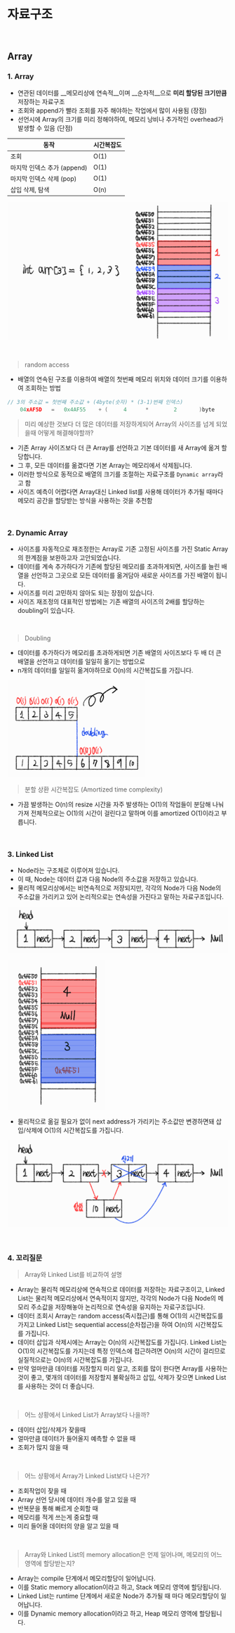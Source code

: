 # 자료구조

​    

## Array

### 1. Array

- 연관된 데이터를 __메모리상에 연속적__이며 __순차적__으로 __미리 할당된 크기만큼__ 저장하는 자료구조
- 조회와 append가 빨라 조회를 자주 해야하는 작업에서 많이 사용됨 (장점)
- 선언시에 Array의 크기를 미리 정해야하여, 메모리 낭비나 추가적인 overhead가 발생할 수 있음 (단점)

| 동작                        | 시간복잡도 |
| --------------------------- | ---------- |
| 조회                        | O(1)       |
| 마지막 인덱스 추가 (append) | O(1)       |
| 마지막 인덱스 삭제 (pop)    | O(1)       |
| 삽입 삭제, 탐색             | O(n)       |

![image-20230626221719003](자료구조.assets/image-20230626221719003.png)

​    

> random access

- 배열의 연속된 구조를 이용하여 배열의 첫번째 메모리 위치와 데이터 크기를 이용하여 조회하는 방법

```c
// 3의 주소값 = 첫번째 주소값 + (4byte(숫자) * (3-1)번째 인덱스) 
    04xAF5D   =   0x4AF55    + (     4      *        2       )byte
```



> 미리 예상한 것보다 더 많은 데이터를 저장하게되어 Array의 사이즈를 넘게 되었을때 어떻게 해결해야할까?

- 기존 Array 사이즈보다 더 큰 Array를 선언하고 기본 데이터를 새 Array에 옮겨 할당합니다.
- 그 후, 모든 데이터를 옮겼다면 기본 Array는 메모리에서 삭제됩니다.
- 이러한 방식으로 동적으로 배열의 크기를 조절하는 자료구조를 `Dynamic array`라고 함
- 사이즈 예측이 어렵다면 Array대신 Linked list를 사용해 데이터가 추가될 때마다 메모리 공간을 할당받는 방식을 사용하는 것을 추천함

​    

### 2. Dynamic Array

- 사이즈를 자동적으로 재조정한는 Array로 기존 고정된 사이즈를 가진 Static Array의 한계점을 보완하고자 고안되었습니다.
- 데이터를 계속 추가하다가 기존에 할당된 메모리를 초과하게되면, 사이즈를 늘린 배열을 선언하고 그곳으로 모든 데이터를 옮겨담아 새로운 사이즈를 가진 배열이 됩니다.
- 사이즈를 미리 고민하지 않아도 되는 장점이 있습니다.
- 사이즈 재조정의 대표적인 방법에는 기존 배열의 사이즈의 2배를 할당하는 doubling이 있습니다.

​    

> Doubling

- 데이터를 추가하다가 메모리를 초과하게되면 기존 배열의 사이즈보다 두 배 더 큰 배열을 선언하고 데이터를 일일히 옮기는 방법으로
- n개의 데이터를 일일히 옮겨야하므로 O(n)의 시간복잡도를 가집니다.

<img src="자료구조.assets/image-20230626223905887.png" alt="image-20230626223905887" style="zoom:50%;" />

> 분할 상환 시간복잡도 (Amortized time complexity)

- 가끔 발생하는 O(n)의 resize 시간을 자주 발생하는 O(1)의 작업들이 분담해 나눠가져 전체적으로는 O(1)의 시간이 걸린다고 말하며 이를 amortized O(1)이라고 부릅니다.

​        

### 3. Linked List

- Node라는 구조체로 이루어져 있습니다.
- 이 때, Node는 데이터 값과 다음 Node의 주소값을 저장하고 있습니다.
- 물리적 메모리상에서는 비연속적으로 저장되지만, 각각의 Node가 다음 Node의 주소값을 가리키고 있어 논리적으로는 연속성을 가진다고 말하는 자료구조입니다.

![image-20230626224451189](자료구조.assets/image-20230626224451189.png)

<img src="자료구조.assets/image-20230626224459738.png" alt="image-20230626224459738" style="zoom:50%;" />

- 물리적으로 옮길 필요가 없이 next address가 가리키는 주소값만 변경하면돼 삽입/삭제에 O(1)의 시간복잡도를 가집니다.

![image-20230626224605783](자료구조.assets/image-20230626224605783.png)

​    

### 4. 꼬리질문

> Array와 Linked List를 비교하여 설명

- Array는 물리적 메모리상에 연속적으로 데이터를 저장하는 자료구조이고, Linked List는 물리적 메모리상에서 연속적이지 않지만, 각각의 Node가 다음 Node의 메모리 주소값을 저장해놓아 논리적으로 연속성을 유지하는 자료구조입니다.
- 데이터 조회시 Array는 random access(즉시접근)를 통해 O(1)의 시간복잡도를 가지고 Linked List는 sequential access(순차접근)을 하여 O(n)의 시간복잡도를 가집니다.
- 데이터 삽입과 삭제시에는 Array는 O(n)의 시간복잡도를 가집니다. Linked List는 O(1)의 시간복잡도를 가지는데 특정 인덱스에 접근하려면 O(n)의 시간이 걸리므로 실질적으로는 O(n)의 시간복잡도를 가집니다.
- 만약 얼마만큼 데이터를 저장할지 미리 알고, 조회를 많이 한다면 Array를 사용하는 것이 좋고, 몇개의 데이터를 저장할지 불확실하고 삽입, 삭제가 잦으면 Linked List를 사용하는 것이 더 좋습니다.

​    

> 어느 상황에서 Linked List가 Array보다 나을까?

- 데이터 삽입/삭제가 잦을때
- 얼마만큼 데이터가 들어올지 예측할 수 없을 때
- 조회가 많지 않을 때

​    

> 어느 상황에서 Array가 Linked List보다 나은가?

- 조회작업이 잦을 때
- Array 선언 당시에 데이터 개수를 알고 있을 때
- 반복문을 통해 빠르게 순회할 때
- 메모리를 적게 쓰는게 중요할 때
- 미리 들어올 데이터의 양을 알고 있을 때

​    

> Array와 Linked List의 memory allocation은 언제 일어나며, 메모리의 어느 영역에 할당받는지?

- Array는 compile 단계에서 메모리할당이 일어납니다.
- 이를 Static memory allocation이라고 하고, Stack 메모리 영역에 할당됩니다.
- Linked List는 runtime 단계에서 새로운 Node가 추가될 때 마다 메모리할당이 일어납니다.
- 이를 Dynamic memory allocation이라고 하고, Heap 메모리 영역에 할당됩니다.

## 



